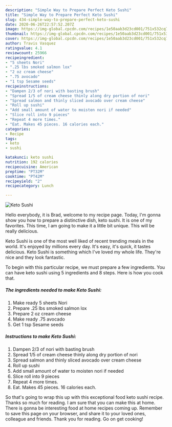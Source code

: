 ```yaml
---
description: "Simple Way to Prepare Perfect Keto Sushi"
title: "Simple Way to Prepare Perfect Keto Sushi"
slug: 434-simple-way-to-prepare-perfect-keto-sushi
date: 2020-06-26T22:57:52.207Z
image: https://img-global.cpcdn.com/recipes/1e50aab3d23cd001/751x532cq70/keto-sushi-recipe-main-photo.jpg
thumbnail: https://img-global.cpcdn.com/recipes/1e50aab3d23cd001/751x532cq70/keto-sushi-recipe-main-photo.jpg
cover: https://img-global.cpcdn.com/recipes/1e50aab3d23cd001/751x532cq70/keto-sushi-recipe-main-photo.jpg
author: Travis Vasquez
ratingvalue: 4.1
reviewcount: 25966
recipeingredient:
- "5 sheets Nori"
- ".25 lbs smoked salmon lox"
- "2 oz cream cheese"
- ".75 avocado"
- "1 tsp Sesame seeds"
recipeinstructions:
- "Dampen 2/3 of nori with basting brush"
- "Spread 1/5 of cream cheese thinly along dry portion of nori"
- "Spread salmon and thinly sliced avocado over cream cheese"
- "Roll up sushi"
- "Add small amount of water to moisten nori if needed"
- "Slice roll into 9 pieces"
- "Repeat 4 more times."
- "Eat. Makes 45 pieces. 16 calories each."
categories:
- Recipe
tags:
- keto
- sushi

katakunci: keto sushi 
nutrition: 192 calories
recipecuisine: American
preptime: "PT32M"
cooktime: "PT42M"
recipeyield: "2"
recipecategory: Lunch

---
```



![Keto Sushi](https://img-global.cpcdn.com/recipes/1e50aab3d23cd001/751x532cq70/keto-sushi-recipe-main-photo.jpg)

Hello everybody, it is Brad, welcome to my recipe page. Today, I'm gonna show you how to prepare a distinctive dish, keto sushi. It is one of my favorites. This time, I am going to make it a little bit unique. This will be really delicious.



Keto Sushi is one of the most well liked of recent trending meals in the world. It's enjoyed by millions every day. It's easy, it's quick, it tastes delicious. Keto Sushi is something which I've loved my whole life. They're nice and they look fantastic.


To begin with this particular recipe, we must prepare a few ingredients. You can have keto sushi using 5 ingredients and 8 steps. Here is how you cook that.

<!--inarticleads1-->

##### The ingredients needed to make Keto Sushi:

1. Make ready 5 sheets Nori
1. Prepare .25 lbs smoked salmon lox
1. Prepare 2 oz cream cheese
1. Make ready .75 avocado
1. Get 1 tsp Sesame seeds




<!--inarticleads2-->

##### Instructions to make Keto Sushi:

1. Dampen 2/3 of nori with basting brush
1. Spread 1/5 of cream cheese thinly along dry portion of nori
1. Spread salmon and thinly sliced avocado over cream cheese
1. Roll up sushi
1. Add small amount of water to moisten nori if needed
1. Slice roll into 9 pieces
1. Repeat 4 more times.
1. Eat. Makes 45 pieces. 16 calories each.




So that's going to wrap this up with this exceptional food keto sushi recipe. Thanks so much for reading. I am sure that you can make this at home. There is gonna be interesting food at home recipes coming up. Remember to save this page on your browser, and share it to your loved ones, colleague and friends. Thank you for reading. Go on get cooking!
